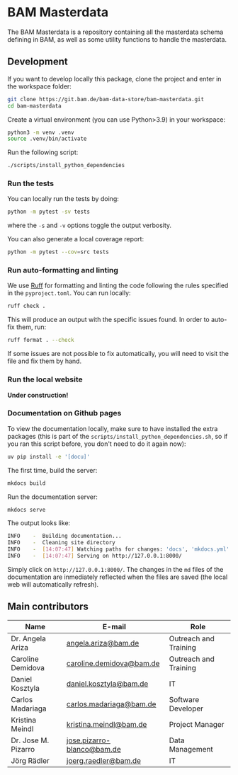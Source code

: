 # BAM Masterdata

The BAM Masterdata is a repository containing all the masterdata schema defining in BAM, as well as some utility functions to handle the masterdata.

<!--
## Getting started

 Add here installation instructions once the package is deployed -->

## Development

If you want to develop locally this package, clone the project and enter in the workspace folder:

```sh
git clone https://git.bam.de/bam-data-store/bam-masterdata.git
cd bam-masterdata
```

Create a virtual environment (you can use Python>3.9) in your workspace:

```sh
python3 -m venv .venv
source .venv/bin/activate
```

Run the following script:

```sh
./scripts/install_python_dependencies
```

### Run the tests

You can locally run the tests by doing:

```sh
python -m pytest -sv tests
```

where the `-s` and `-v` options toggle the output verbosity.

You can also generate a local coverage report:

```sh
python -m pytest --cov=src tests
```

### Run auto-formatting and linting

We use [Ruff](https://docs.astral.sh/ruff/) for formatting and linting the code following the rules specified in the `pyproject.toml`. You can run locally:

```sh
ruff check .
```

This will produce an output with the specific issues found. In order to auto-fix them, run:

```sh
ruff format . --check
```

If some issues are not possible to fix automatically, you will need to visit the file and fix them by hand.

### Run the local website

**Under construction!**

<!-- ### Debugging

For interactive debugging of the tests, use `pytest` with the `--pdb` flag. We recommend using an IDE for debugging, e.g., _VSCode_. If that is the case, add the following snippet to your `.vscode/launch.json`:
```json
{
  "configurations": [
      {
        "name": "<descriptive tag>",
        "type": "debugpy",
        "request": "launch",
        "cwd": "${workspaceFolder}",
        "program": "${workspaceFolder}/.pyenv/bin/pytest",
        "justMyCode": true,
        "env": {
            "_PYTEST_RAISE": "1"
        },
        "args": [
            "-sv",
            "--pdb",
            "<path-to-plugin-tests>",
        ]
    }
  ]
}
```

where `<path-to-plugin-tests>` must be changed to the local path to the test module to be debugged.

The settings configuration file `.vscode/settings.json` automatically applies the linting and formatting upon saving the modified file. -->

### Documentation on Github pages

To view the documentation locally, make sure to have installed the extra packages (this is part of the `scripts/install_python_dependencies.sh`, so if you ran this script before, you don't need to do it again now):

```sh
uv pip install -e '[docu]'
```

The first time, build the server:

```sh
mkdocs build
```

Run the documentation server:

```sh
mkdocs serve
```

The output looks like:

```sh
INFO    -  Building documentation...
INFO    -  Cleaning site directory
INFO    -  [14:07:47] Watching paths for changes: 'docs', 'mkdocs.yml'
INFO    -  [14:07:47] Serving on http://127.0.0.1:8000/
```

Simply click on `http://127.0.0.1:8000/`. The changes in the `md` files of the documentation are inmediately reflected when the files are saved (the local web will automatically refresh).

## Main contributors

| Name                | E-mail                                                       | Role                  |
| ------------------- | ------------------------------------------------------------ | --------------------- |
| Dr. Angela Ariza    | [angela.ariza@bam.de](mailto:angela.ariza@bam.de)               | Outreach and Training |
| Caroline Demidova   | [caroline.demidova@bam.de](mailto:caroline.demidova@bam.de)     | Outreach and Training |
| Daniel Kosztyla     | [daniel.kosztyla@bam.de](mailto:daniel.kosztyla@bam.de)         | IT                    |
| Carlos Madariaga    | [carlos.madariaga@bam.de](mailto:carlos.madariaga@bam.de)       | Software Developer    |
| Kristina Meindl     | [kristina.meindl@bam.de](mailto:kristina.meindl@bam.de)         | Project Manager       |
| Dr. Jose M. Pizarro | [jose.pizarro-blanco@bam.de](mailto:jose.pizarro-blanco@bam.de) | Data Management       |
| Jörg Rädler       | [joerg.raedler@bam.de](mailto:joerg.raedler@bam.de)             | IT                    |
